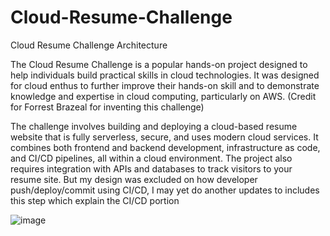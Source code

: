 # Cloud-Resume-Challenge
Cloud Resume Challenge Architecture

The Cloud Resume Challenge is a popular hands-on project designed to help individuals build practical skills in cloud technologies.
It was designed for cloud enthus to further improve their hands-on skill and to demonstrate knowledge and expertise in cloud computing, particularly on AWS. (Credit for Forrest Brazeal for inventing this challenge)

The challenge involves building and deploying a cloud-based resume website that is fully serverless, secure, and uses modern cloud services. It combines both frontend and backend development, infrastructure as code, and CI/CD pipelines, all within a cloud environment. The project also requires integration with APIs and databases to track visitors to your resume site.
But my design was excluded on how developer push/deploy/commit using CI/CD, I may yet do another updates to includes this step which explain the CI/CD portion

![image](https://github.com/user-attachments/assets/6d4d4b56-7c33-4edf-ab1d-fc3a1ab1c81b)

